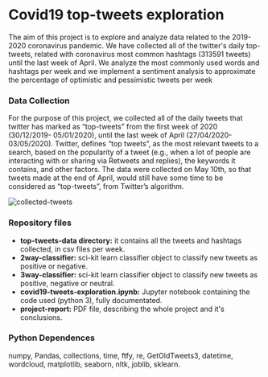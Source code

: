 # Covid19 top-tweets exploration
The aim of this project is to explore and analyze data related to the 2019-2020 coronavirus pandemic. We have collected all of the twitter's daily top-tweets, related with coronavirus most common hashtags (313591 tweets) until the last week of April. We analyze the most commonly used words and hashtags per week and we implement a sentiment analysis to approximate the percentage of optimistic and pessimistic tweets per week

### Data Collection
For the purpose of this project, we collected all of the daily tweets that twitter has marked as “top-tweets” from the first week of 2020 (30/12/2019- 05/01/2020), until the last week of April (27/04/2020-03/05/2020). Twitter, defines “top tweets”, as the most relevant tweets to a search, based on the popularity of a tweet (e.g., when a lot of people are interacting with or sharing via Retweets and replies), the keywords it contains, and other factors. The data were collected on May 10th, so that tweets made at the end of April, would still have some time to be considered as “top-tweets”, from Twitter’s algorithm.

![collected-tweets](https://imagehost.imageupload.net/2020/06/16/collected-tweets.png)

### Repository files
- **top-tweets-data directory:** it contains all the tweets and hashtags collected, in csv files per week.
- **2way-classifier:** sci-kit learn classifier object to classify new tweets as positive or negative.
- **3way-classifier:** sci-kit learn classifier object to classify new tweets as positive, negative or neutral.
- **covid19-tweets-exploration.ipynb:** Jupyter notebook containing the code used (python 3), fully documentated.
- **project-report:** PDF file, describing the whole project and it's conclusions.

### Python Dependences
numpy, Pandas, collections, time, ftfy, re, GetOldTweets3, datetime, wordcloud, matplotlib, seaborn, nltk, joblib, sklearn.